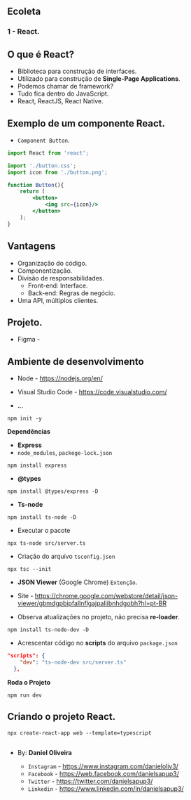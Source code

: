 ## Ecoleta
### 1 - React.

## O que é **React**?
- Biblioteca para construção de interfaces.
- Utilizado para construção de **Single-Page Applications**.
- Podemos chamar de framework?
- Tudo fica dentro do JavaScript.
- React, ReactJS, React Native.

## Exemplo de um **componente React**.
- `Component Button`.
```jsx
import React from 'react';

import './button.css';
import icon from './button.png';

function Button(){
    return (
        <button>
            <img src={icon}/>
        </button>
    );
}
```

## Vantagens
- Organização do código.
- Componentização.
- Divisão de responsabilidades.
  - Front-end: Interface.
  - Back-end: Regras de negócio.
- Uma API, múltiplos clientes.




## Projeto.

- Figma - 

## Ambiente de desenvolvimento
- Node - https://nodejs.org/en/
- Visual Studio Code - https://code.visualstudio.com/


- **.**..

```
npm init -y
```

**Dependências**
- **Express**
- `node_modules`, `packege-lock.json`
```
npm install express
```
- **@types**
```
npm install @types/express -D
```
- **Ts-node**
```
npm install ts-node -D
```

- Executar o pacote
```
npx ts-node src/server.ts
```

- Criação do arquivo `tsconfig.json`
```
npx tsc --init
```

- **JSON Viewer** (Google Chrome) `Extenção`.
- Site - https://chrome.google.com/webstore/detail/json-viewer/gbmdgpbipfallnflgajpaliibnhdgobh?hl=pt-BR

- Observa atualizações no projeto, não precisa **re-loader**.

```
npm install ts-node-dev -D
```

- Acrescentar código no **scripts** do arquivo `package.json`
```json
"scripts": {
    "dev": "ts-node-dev src/server.ts"
  },
``` 
**Roda o Projeto**
```
npm run dev
```


## Criando o projeto React.
```
npx create-react-app web --template=typescript
```





























##



##

- By:  **Daniel Oliveira**

  - `Instagram` - https://www.instagram.com/danieloliv3/
  - `Facebook` - https://web.facebook.com/danielsapup3/
  - `Twitter` - https://twitter.com/danielsapup3/
  - `Linkedin` - https://www.linkedin.com/in/danielsapup3/

  ##
